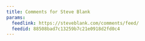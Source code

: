 ```yaml
---
title: Comments for Steve Blank
params:
  feedlink: https://steveblank.com/comments/feed/
  feedid: 88508bad7c13259b7c21e0918d2fd0c4
---
```

